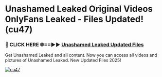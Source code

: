 # Unashamed Leaked Original Videos 0nlyFans Leaked - Files Updated! (cu47)

<h3>🔴 CLICK HERE 🌐==►► <a href="https://tinyurl.com/2m67pmp6" rel="nofollow">Unashamed Leaked Updated Files</a></h3>

Get Unashamed Leaked and all content. Now you can access all videos and pictures of Unashamed Leaked. New Updated Files 2025!

[![cu47](https://i.imgur.com/H4QAA4z.gif)](https://tinyurl.com/2m67pmp6)